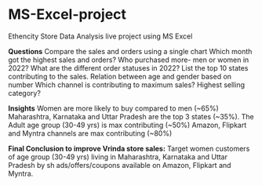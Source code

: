 # MS-Excel-project
Ethencity Store Data Analysis live project using MS Excel

**Questions**
Compare the sales and orders using a single chart
Which month got the highest sales and orders?
Who purchased more- men or women in 2022? What are the different order statuses in 2022?
List the top 10 states contributing to the sales.
Relation between age and gender based on number
Which channel is contributing to maximum sales? Highest selling category?

**Insights**
Women are more likely to buy compared to men (~65%)
Maharashtra, Karnataka and Uttar Pradesh are the top 3 states (~35%). 
The Adult age group (30-49 yrs) is max contributing (~50%) Amazon, Flipkart and Myntra channels are max contributing (~80%)

**Final Conclusion to improve Vrinda store sales:**
Target women customers of age group (30-49 yrs) living in Maharashtra, Karnataka and Uttar Pradesh by sh ads/offers/coupons available on Amazon, Flipkart and Myntra.
